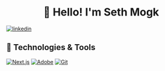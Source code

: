 <h1 align="center">👋 Hello! I'm Seth Mogk</h1>

  <a href="https://www.linkedin.com/in/seth-mogk-586809256/">
  <img align="center" alt="linkedin" title="Linkedin Profile" src="https://img.shields.io/badge/linkedin-%230077B5.svg?&style=for-the-badge&logo=linkedin&logoColor=white"/></a>

<h2>🔨 Technologies & Tools</h2>
<p>
<a href="https://github.com/search?q=user%3Ammogk+language%3Anextjs"><img alt="Next.js" src="https://img.shields.io/badge/Next-black?style=for-the-badge&logo=next.js&logoColor=white"></a>
<a href="#"><img alt="Adobe" src="https://img.shields.io/badge/Adobe-FF0000.svg?logo=adobe&logoColor=white"></a>
<a href="#"><img alt="Git" src="https://img.shields.io/badge/Git-F05033.svg?logo=git&logoColor=white"></a>                                                                           
</p>

